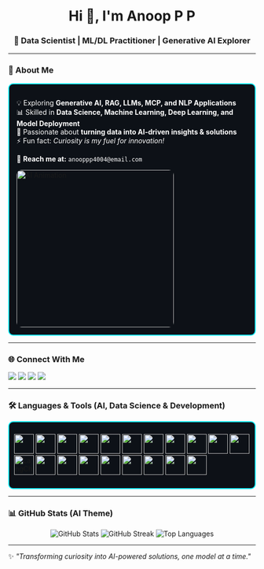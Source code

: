 <h1 align="center">Hi 👋, I'm Anoop P P</h1>
<h3 align="center">🤖 Data Scientist | ML/DL Practitioner | Generative AI Explorer</h3>

---

### 🌟 About Me  
<div style="border: 2px solid #00f0ff; border-radius: 10px; padding: 15px; background-color: #0d1117; display: flex; align-items: center; justify-content: space-between; flex-wrap: wrap;">

<div style="flex: 1; min-width: 260px; color: #ffffff;">

💡 Exploring **Generative AI, RAG, LLMs, MCP, and NLP Applications**  
📊 Skilled in **Data Science, Machine Learning, Deep Learning, and Model Deployment**  
🚀 Passionate about **turning data into AI-driven insights & solutions**  
⚡ Fun fact: *Curiosity is my fuel for innovation!*  

📩 **Reach me at:** `anooppp4004@email.com`  

</div>

<img alt="AI Animation" width="320" src="https://github.com/Anmol-Baranwal/Cool-GIFs-For-GitHub/assets/74038190/8aa99f6c-267d-4977-9cd3-1a4c11675863" style="border-radius: 10px; margin-right: 20px;"/>

</div>

---

### 🌐 Connect With Me  
<p align="left">
<a href="https://www.linkedin.com/in/anooppp" target="blank"><img src="https://img.shields.io/badge/LinkedIn-%230077B5.svg?&style=for-the-badge&logo=linkedin&logoColor=white"/></a>
<a href="https://kaggle.com/anooppp" target="blank"><img src="https://img.shields.io/badge/Kaggle-20BEFF?style=for-the-badge&logo=kaggle&logoColor=white"/></a>
<a href="https://leetcode.com/anooppp" target="blank"><img src="https://img.shields.io/badge/LeetCode-FFA116?style=for-the-badge&logo=leetcode&logoColor=white"/></a>
<a href="https://twitter.com/anooppp" target="blank"><img src="https://img.shields.io/badge/Twitter-%2300acee.svg?&style=for-the-badge&logo=twitter&logoColor=white"/></a>
</p>

---

### 🛠️ Languages & Tools (AI, Data Science & Development)  
<div style="border: 2px solid #00f0ff; border-radius: 10px; padding: 10px; background-color: #0d1117;">
<p align="left">

<!-- Core Languages -->
<img src="https://cdn.jsdelivr.net/gh/devicons/devicon/icons/python/python-original.svg" width="40" height="40"/>
<img src="https://cdn.jsdelivr.net/gh/devicons/devicon/icons/r/r-original.svg" width="40" height="40"/>
<img src="https://cdn.jsdelivr.net/gh/devicons/devicon/icons/sqlite/sqlite-original.svg" width="40" height="40"/>

<!-- AI / ML / DS -->
<img src="https://cdn.jsdelivr.net/gh/devicons/devicon/icons/tensorflow/tensorflow-original.svg" width="40" height="40"/>
<img src="https://cdn.jsdelivr.net/gh/devicons/devicon/icons/pytorch/pytorch-original.svg" width="40" height="40"/>
<img src="https://cdn.jsdelivr.net/gh/devicons/devicon/icons/scikit-learn/scikit-learn-original.svg" width="40" height="40"/>
<img src="https://cdn.jsdelivr.net/gh/devicons/devicon/icons/numpy/numpy-original.svg" width="40" height="40"/>
<img src="https://cdn.jsdelivr.net/gh/devicons/devicon/icons/pandas/pandas-original.svg" width="40" height="40"/>
<img src="https://seaborn.pydata.org/_images/logo-mark-lightbg.svg" width="40" height="40"/>

<!-- GenAI & LLM -->
<img src="https://huggingface.co/front/assets/huggingface_logo.svg" width="40" height="40"/>
<img src="https://vectorlogo.zone/logos/openai/openai-icon.svg" width="40" height="40"/>
<img src="https://avatars.githubusercontent.com/u/126733545?s=200&v=4" width="40" height="40" alt="LangChain"/>

<!-- Databases -->
<img src="https://cdn.jsdelivr.net/gh/devicons/devicon/icons/mysql/mysql-original-wordmark.svg" width="40" height="40"/>
<img src="https://cdn.jsdelivr.net/gh/devicons/devicon/icons/postgresql/postgresql-original-wordmark.svg" width="40" height="40"/>

<!-- Web & Backend -->
<img src="https://cdn.jsdelivr.net/gh/devicons/devicon/icons/django/django-plain.svg" width="40" height="40"/>
<img src="https://cdn.jsdelivr.net/gh/devicons/devicon/icons/flask/flask-original.svg" width="40" height="40"/>

<!-- DevOps & Cloud -->
<img src="https://cdn.jsdelivr.net/gh/devicons/devicon/icons/git/git-original.svg" width="40" height="40"/>
<img src="https://cdn.jsdelivr.net/gh/devicons/devicon/icons/jupyter/jupyter-original.svg" width="40" height="40"/>
<img src="https://cdn.jsdelivr.net/gh/devicons/devicon/icons/azure/azure-original.svg" width="40" height="40"/>
<img src="https://cdn.jsdelivr.net/gh/devicons/devicon/icons/linux/linux-original.svg" width="40" height="40"/>

</p>
</div>

---

### 📊 GitHub Stats (AI Theme)  
<p align="center">
<img src="https://github-readme-stats.vercel.app/api?username=YourUserName&show_icons=true&theme=react&hide_border=true&bg_color=0d1117&title_color=00f0ff&icon_color=00f0ff&text_color=ffffff" alt="GitHub Stats" />
<img src="https://github-readme-streak-stats.herokuapp.com?user=YourUserName&theme=react&hide_border=true&background=0d1117&stroke=00f0ff&ring=00f0ff&fire=00f0ff&currStreakLabel=00f0ff" alt="GitHub Streak" />
<img src="https://github-readme-stats.vercel.app/api/top-langs?username=YourUserName&layout=compact&theme=react&hide_border=true&bg_color=0d1117&title_color=00f0ff&text_color=ffffff" alt="Top Languages" />
</p>

---

✨ *"Transforming curiosity into AI-powered solutions, one model at a time."*  
